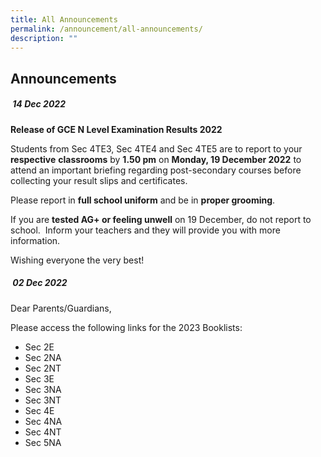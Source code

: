 ```yaml
---
title: All Announcements
permalink: /announcement/all-announcements/
description: ""
---
```

## Announcements

#####  **14 Dec 2022**

**Release of GCE N Level Examination Results 2022**

Students from Sec 4TE3, Sec 4TE4 and Sec 4TE5 are to report to your **respective** **classrooms** by **1.50 pm** on **Monday, 19 December 2022** to attend an important briefing regarding post-secondary courses before collecting your result slips and certificates.

Please report in **full school uniform** and be in **proper grooming**. 

If you are **tested AG+ or feeling unwell** on 19 December, do not report to school.  Inform your teachers and they will provide you with more information.

Wishing everyone the very best!

#####  **02 Dec 2022**

Dear Parents/Guardians,

Please access the following links for the 2023 Booklists:

* Sec 2E
* Sec 2NA
* Sec 2NT
* Sec 3E
* Sec 3NA
* Sec 3NT
* Sec 4E
* Sec 4NA
* Sec 4NT
* Sec 5NA